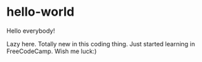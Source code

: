 # hello-world

Hello everybody!

Lazy here. Totally new in this coding thing. Just started learning in FreeCodeCamp.
Wish me luck:)
